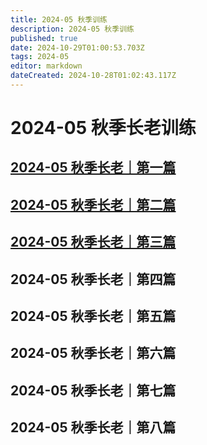 ```yaml
---
title: 2024-05 秋季训练
description: 2024-05 秋季训练
published: true
date: 2024-10-29T01:00:53.703Z
tags: 2024-05
editor: markdown
dateCreated: 2024-10-28T01:02:43.117Z
---
```


# 2024-05 秋季长老训练
## [2024-05 秋季长老｜第一篇](/home/2024-05/2024-05-01)
## [2024-05 秋季长老｜第二篇](/home/2024-05/2024-05-02)
## [2024-05 秋季长老｜第三篇](/home/2024-05/2024-05-03)
## 2024-05 秋季长老｜第四篇
## 2024-05 秋季长老｜第五篇
## 2024-05 秋季长老｜第六篇
## 2024-05 秋季长老｜第七篇
## 2024-05 秋季长老｜第八篇
